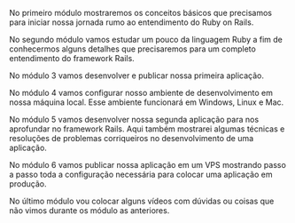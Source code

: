 No primeiro módulo mostraremos os conceitos básicos que precisamos para iniciar nossa jornada rumo ao entendimento do Ruby on Rails.

No segundo módulo vamos estudar um pouco da linguagem Ruby a fim de conhecermos alguns detalhes que precisaremos para um completo entendimento do framework Rails.

No módulo 3 vamos desenvolver e publicar nossa primeira aplicação.

No módulo 4 vamos configurar nosso ambiente de desenvolvimento em nossa máquina local. Esse ambiente funcionará em Windows, Linux e Mac.

No módulo 5 vamos desenvolver nossa segunda aplicação para nos aprofundar no framework Rails. Aqui também mostrarei algumas técnicas e resoluções de problemas corriqueiros no desenvolvimento de uma aplicação.

No módulo 6 vamos publicar nossa aplicação em um VPS mostrando passo a passo toda a configuração necessária para colocar uma aplicação em produção.

No último módulo vou colocar alguns vídeos com dúvidas ou coisas que não vimos durante os módulo as anteriores.
